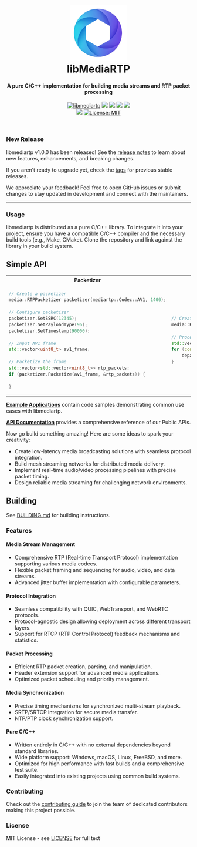 <h1 align="center">
  <a href="https://libmediartp.example"><img src="./.github/logo.jpg" alt="libmediartp" height="150px"></a>
  <br>
  libMediaRTP
  <br>
</h1>
<h4 align="center">A pure C/C++ implementation for building media streams and RTP packet processing</h4>
<p align="center">
    <a href="https://libmediartp.example"><img src="https://img.shields.io/badge/libmediartp-C/C++-blue.svg?longCache=true" alt="libmediartp" /></a>
  <a href="https://datatracker.ietf.org/doc/html/rfc3550"><img src="https://img.shields.io/static/v1?label=RFC&message=3550&color=brightgreen" /></a>
  <a href="https://datatracker.ietf.org/doc/html/rfc3551"><img src="https://img.shields.io/static/v1?label=RFC&message=3551&color=brightgreen" /></a>
  <a href="https://datatracker.ietf.org/doc/html/rfc4585"><img src="https://img.shields.io/static/v1?label=RFC&message=4585&color=brightgreen" /></a>
  <a href="https://datatracker.ietf.org/doc/html/rfc5761"><img src="https://img.shields.io/static/v1?label=RFC&message=5761&color=brightgreen" /></a>
  <br>
    <a href="https://github.com/cloud-v2/libmediartp"><img src="https://img.shields.io/static/v1?label=Build&message=Documentation&color=brightgreen" /></a>
    <a href="LICENSE"><img src="https://img.shields.io/badge/License-MIT-5865F2.svg" alt="License: MIT" /></a>
</p>
<br>

### New Release

libmediartp v1.0.0 has been released! See the [release notes](https://github.com/libmediartp/libmediartp/wiki/Release-libmediartp@v1.0.0) to learn about new features, enhancements, and breaking changes.

If you aren't ready to upgrade yet, check the [tags](https://github.com/libmediartp/libmediartp/tags) for previous stable releases.

We appreciate your feedback! Feel free to open GitHub issues or submit changes to stay updated in development and connect with the maintainers.

-----

### Usage

libmediartp is distributed as a pure C/C++ library. To integrate it into your project, ensure you have a compatible C/C++ compiler and the necessary build tools (e.g., Make, CMake). Clone the repository and link against the library in your build system.

## Simple API
<table>
<tr>
<th> Packetizer </th>
<th> Depacketizer </th>
</tr>
<tr>
<td>

```cpp
// Create a packetizer
media::RTPPacketizer packetizer(mediartp::Codec::AV1, 1400);

// Configure packetizer
packetizer.SetSSRC(12345);
packetizer.SetPayloadType(96);
packetizer.SetTimestamp(90000);
    
// Input AV1 frame
std::vector<uint8_t> av1_frame;

// Packetize the frame
std::vector<std::vector<uint8_t>> rtp_packets;
if (packetizer.Packetize(av1_frame, &rtp_packets)) {

}
```

</td>
<td>

```cpp
// Create a depacketizer for AV1
media::RTPDepacketizer depacketizer(mediartp::Codec::AV1);

// Process each RTP packet
std::vector<uint8_t> reconstructed_frame;
for (const auto& packet : rtp_packets) {
    depacketizer.Depacketize(packet, &reconstructed_frame);
}
```

</td>
</tr>
</table>

**[Example Applications](examples/README.md)** contain code samples demonstrating common use cases with libmediartp.

**[API Documentation](https://libmediartp.example/docs)** provides a comprehensive reference of our Public APIs.

Now go build something amazing! Here are some ideas to spark your creativity:
* Create low-latency media broadcasting solutions with seamless protocol integration.
* Build mesh streaming networks for distributed media delivery.
* Implement real-time audio/video processing pipelines with precise packet timing.
* Design reliable media streaming for challenging network environments.

## Building

See [BUILDING.md](https://github.com/danielv4/libmediartp/blob/master/BUILDING.md) for building instructions.

### Features

#### Media Stream Management
* Comprehensive RTP (Real-time Transport Protocol) implementation supporting various media codecs.
* Flexible packet framing and sequencing for audio, video, and data streams.
* Advanced jitter buffer implementation with configurable parameters.

#### Protocol Integration
* Seamless compatibility with QUIC, WebTransport, and WebRTC protocols.
* Protocol-agnostic design allowing deployment across different transport layers.
* Support for RTCP (RTP Control Protocol) feedback mechanisms and statistics.

#### Packet Processing
* Efficient RTP packet creation, parsing, and manipulation.
* Header extension support for advanced media applications.
* Optimized packet scheduling and priority management.

#### Media Synchronization
* Precise timing mechanisms for synchronized multi-stream playback.
* SRTP/SRTCP integration for secure media transfer.
* NTP/PTP clock synchronization support.

#### Pure C/C++
* Written entirely in C/C++ with no external dependencies beyond standard libraries.
* Wide platform support: Windows, macOS, Linux, FreeBSD, and more.
* Optimized for high performance with fast builds and a comprehensive test suite.
* Easily integrated into existing projects using common build systems.

### Contributing

Check out the [contributing guide](https://github.com/libmediartp/libmediartp/wiki/Contributing) to join the team of dedicated contributors making this project possible.

### License

MIT License - see [LICENSE](LICENSE) for full text